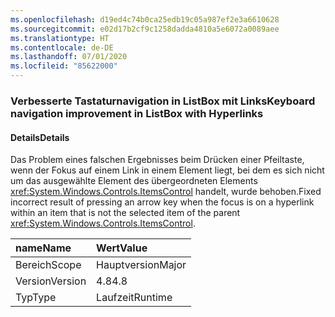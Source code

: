 ```yaml
---
ms.openlocfilehash: d19ed4c74b0ca25edb19c05a987ef2e3a6610628
ms.sourcegitcommit: e02d17b2cf9c1258dadda4810a5e6072a0089aee
ms.translationtype: HT
ms.contentlocale: de-DE
ms.lasthandoff: 07/01/2020
ms.locfileid: "85622000"
---
```

### <a name="keyboard-navigation-improvement-in-listbox-with-hyperlinks"></a><span data-ttu-id="00400-101">Verbesserte Tastaturnavigation in ListBox mit Links</span><span class="sxs-lookup"><span data-stu-id="00400-101">Keyboard navigation improvement in ListBox with Hyperlinks</span></span>

#### <a name="details"></a><span data-ttu-id="00400-102">Details</span><span class="sxs-lookup"><span data-stu-id="00400-102">Details</span></span>

<span data-ttu-id="00400-103">Das Problem eines falschen Ergebnisses beim Drücken einer Pfeiltaste, wenn der Fokus auf einem Link in einem Element liegt, bei dem es sich nicht um das ausgewählte Element des übergeordneten Elements <xref:System.Windows.Controls.ItemsControl> handelt, wurde behoben.</span><span class="sxs-lookup"><span data-stu-id="00400-103">Fixed incorrect result of pressing an arrow key when the focus is on a hyperlink within an item that is not the selected item of the parent <xref:System.Windows.Controls.ItemsControl>.</span></span>

| <span data-ttu-id="00400-104">name</span><span class="sxs-lookup"><span data-stu-id="00400-104">Name</span></span>    | <span data-ttu-id="00400-105">Wert</span><span class="sxs-lookup"><span data-stu-id="00400-105">Value</span></span>       |
|:--------|:------------|
| <span data-ttu-id="00400-106">Bereich</span><span class="sxs-lookup"><span data-stu-id="00400-106">Scope</span></span>   |<span data-ttu-id="00400-107">Hauptversion</span><span class="sxs-lookup"><span data-stu-id="00400-107">Major</span></span>|
|<span data-ttu-id="00400-108">Version</span><span class="sxs-lookup"><span data-stu-id="00400-108">Version</span></span>|<span data-ttu-id="00400-109">4.8</span><span class="sxs-lookup"><span data-stu-id="00400-109">4.8</span></span>|
|<span data-ttu-id="00400-110">Typ</span><span class="sxs-lookup"><span data-stu-id="00400-110">Type</span></span>|<span data-ttu-id="00400-111">Laufzeit</span><span class="sxs-lookup"><span data-stu-id="00400-111">Runtime</span></span>|

